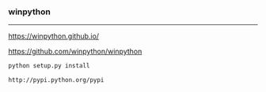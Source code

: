 ### winpython
---
https://winpython.github.io/

https://github.com/winpython/winpython

```sh
python setup.py install

http://pypi.python.org/pypi
```

```
```

```
```


